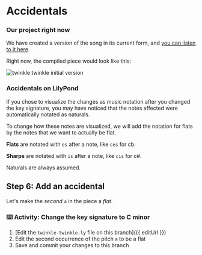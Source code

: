 # Accidentals

### Our project right now

We have created a version of the song in its current form, and [you can listen to it here](https://gitmusical.github.io/notating-twinkle/5-key-sig).

Right now, the compiled piece would look like this:

![twinkle twinkle initial version](https://gitmusical.github.io/notating-twinkle/5-key-sig)

### Accidentals on LilyPond

If you chose to visualize the changes as music notation after you changed the key signature, you may have noticed that the notes affected were automatically notated as naturals.

To change how these notes are visualized, we will add the notation for flats by the notes that we want to actually be flat.

**Flats** are notated with `es` after a note, like `ces` for cb.

**Sharps** are notated with `is` after a note, like `cis` for c#.

Naturals are always assumed.

## Step 6: Add an accidental

Let's make the _second_ `a` in the piece a _flat_.

### :keyboard: Activity: Change the key signature to C minor

1. [Edit the `twinkle-twinkle.ly` file on this branch]({{ editUrl }})
2. Edit the second occurrence of the pitch `a` to be a flat
3. Save and commit your changes to this branch
